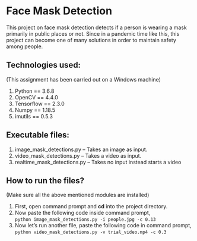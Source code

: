 # Face Mask Detection

 This project on face mask detection detects if a person is wearing a mask primarily in public places or not. Since in a pandemic time like this, this project can become one of many solutions in order to maintain safety among people. 

## Technologies used:
(This assignment has been carried out on a Windows machine)
1)	Python == 3.6.8
2)	OpenCV == 4.4.0
3)	Tensorflow == 2.3.0
4)	Numpy == 1.18.5
5)	imutils == 0.5.3

## Executable files:
1) image_mask_detections.py – Takes an image as input.
2) video_mask_detections.py – Takes a video as input.
3) realtime_mask_detections.py – Takes no input instead starts a video 

## How to run the files?
(Make sure all the above mentioned modules are installed)
1) First, open command prompt and **cd** into the project directory.
2) Now paste the following code inside command prompt,<br>
```python image_mask_detections.py -i people.jpg -c 0.13```
3) Now let’s run another file, paste the following code in command prompt,<br>
```python video_mask_detections.py -v trial_video.mp4 -c 0.3```
